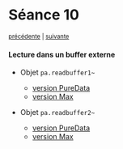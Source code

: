 # Séance 10

<p><sup><a href="../s09">précédente</a> | <a href="../s11">suivante</a></sup></p>

#### Lecture dans un buffer externe

- Objet `pa.readbuffer1~`
  - [version PureData](https://github.com/paccpp/PdObjects/tree/master/source/projects/pa.readbuffer1_tilde)
  - [version Max](https://github.com/paccpp/MaxObjects/tree/master/source/projects/pa.readbuffer1_tilde)

- Objet `pa.readbuffer2~`
  - [version PureData](https://github.com/paccpp/PdObjects/tree/master/source/projects/pa.readbuffer2_tilde)
  - [version Max](https://github.com/paccpp/MaxObjects/tree/master/source/projects/pa.readbuffer2_tilde)
